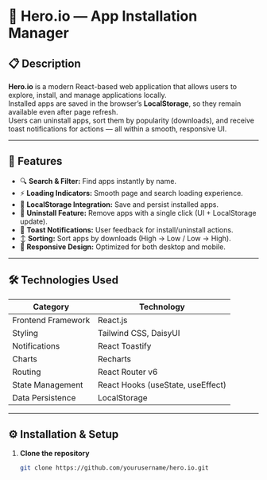 # 💫 Hero.io — App Installation Manager

## 📋 Description
**Hero.io** is a modern React-based web application that allows users to explore, install, and manage applications locally.  
Installed apps are saved in the browser’s **LocalStorage**, so they remain available even after page refresh.  
Users can uninstall apps, sort them by popularity (downloads), and receive toast notifications for actions — all within a smooth, responsive UI.

---

## 🧩 Features
- 🔍 **Search & Filter:** Find apps instantly by name.  
- ⚡ **Loading Indicators:** Smooth page and search loading experience.  
- 💾 **LocalStorage Integration:** Save and persist installed apps.  
- 🧹 **Uninstall Feature:** Remove apps with a single click (UI + LocalStorage update).  
- 🔔 **Toast Notifications:** User feedback for install/uninstall actions.  
- ↕️ **Sorting:** Sort apps by downloads (High → Low / Low → High).  
- 📱 **Responsive Design:** Optimized for both desktop and mobile.

---

## 🛠️ Technologies Used
| Category | Technology |
|-----------|-------------|
| Frontend Framework | React.js |
| Styling | Tailwind CSS, DaisyUI |
| Notifications | React Toastify |
| Charts | Recharts |
| Routing | React Router v6 |
| State Management | React Hooks (useState, useEffect) |
| Data Persistence | LocalStorage |

---

## ⚙️ Installation & Setup

1. **Clone the repository**
   ```bash
   git clone https://github.com/yourusername/hero.io.git
